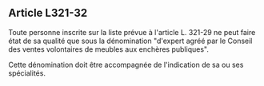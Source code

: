 Article L321-32
----
Toute personne inscrite sur la liste prévue à l'article L. 321-29 ne peut faire
état de sa qualité que sous la dénomination "d'expert agréé par le Conseil des
ventes volontaires de meubles aux enchères publiques".

Cette dénomination doit être accompagnée de l'indication de sa ou ses
spécialités.
